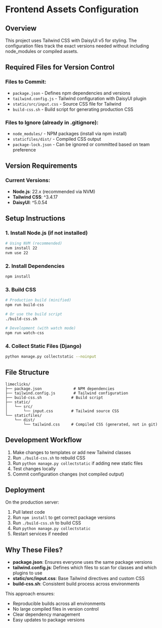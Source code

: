 # Frontend Assets Configuration

## Overview
This project uses Tailwind CSS with DaisyUI v5 for styling. The configuration files track the exact versions needed without including node_modules or compiled assets.

## Required Files for Version Control

### Files to Commit:
- `package.json` - Defines npm dependencies and versions
- `tailwind.config.js` - Tailwind configuration with DaisyUI plugin
- `static/src/input.css` - Source CSS file for Tailwind
- `build-css.sh` - Build script for generating production CSS

### Files to Ignore (already in .gitignore):
- `node_modules/` - NPM packages (install via npm install)
- `staticfiles/dist/` - Compiled CSS output
- `package-lock.json` - Can be ignored or committed based on team preference

## Version Requirements

### Current Versions:
- **Node.js**: 22.x (recommended via NVM)
- **Tailwind CSS**: ^3.4.17
- **DaisyUI**: ^5.0.54

## Setup Instructions

### 1. Install Node.js (if not installed)
```bash
# Using NVM (recommended)
nvm install 22
nvm use 22
```

### 2. Install Dependencies
```bash
npm install
```

### 3. Build CSS
```bash
# Production build (minified)
npm run build-css

# Or use the build script
./build-css.sh

# Development (with watch mode)
npm run watch-css
```

### 4. Collect Static Files (Django)
```bash
python manage.py collectstatic --noinput
```

## File Structure
```
limeclicks/
├── package.json              # NPM dependencies
├── tailwind.config.js        # Tailwind configuration
├── build-css.sh             # Build script
├── static/
│   └── src/
│       └── input.css        # Tailwind source CSS
└── staticfiles/
    └── dist/
        └── tailwind.css     # Compiled CSS (generated, not in git)
```

## Development Workflow

1. Make changes to templates or add new Tailwind classes
2. Run `./build-css.sh` to rebuild CSS
3. Run `python manage.py collectstatic` if adding new static files
4. Test changes locally
5. Commit configuration changes (not compiled output)

## Deployment

On the production server:
1. Pull latest code
2. Run `npm install` to get correct package versions
3. Run `./build-css.sh` to build CSS
4. Run `python manage.py collectstatic`
5. Restart services if needed

## Why These Files?

- **package.json**: Ensures everyone uses the same package versions
- **tailwind.config.js**: Defines which files to scan for classes and which plugins to use
- **static/src/input.css**: Base Tailwind directives and custom CSS
- **build-css.sh**: Consistent build process across environments

This approach ensures:
- Reproducible builds across all environments
- No large compiled files in version control
- Clear dependency management
- Easy updates to package versions
